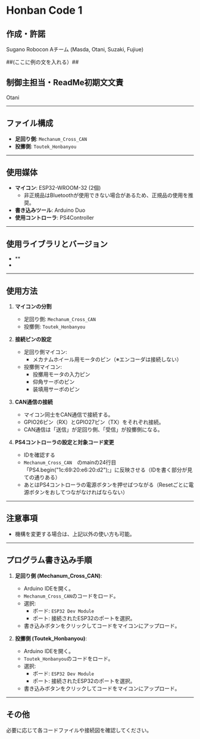 ##
# Honban Code 1

## 作成・許諾 
Sugano Robocon Aチーム (Masda, Otani, Suzaki, Fujiue)  

##(ここに例の文を入れる）##
## 制御主担当・ReadMe初期文文責
Otani

---

## ファイル構成
- **足回り側**: `Mechanum_Cross_CAN`
- **投擲側**: `Toutek_Honbanyou`

---

## 使用媒体
- **マイコン**: ESP32-WROOM-32 (2個)
  - 非正規品はBluetoothが使用できない場合があるため、正規品の使用を推奨。
- **書き込みツール**: Arduino Duo
- **使用コントローラ**: PS4Controller

---

## 使用ライブラリとバージョン
- **
- 

---

## 使用方法
1. **マイコンの分割**
   - 足回り側: `Mechanum_Cross_CAN`
   - 投擲側: `Toutek_Honbanyou`

2. **接続ピンの設定**
   - 足回り側マイコン:
     - メカナムホイール用モータのピン（※エンコーダは接続しない）
   - 投擲側マイコン:
     - 投擲用モータの入力ピン
     - 仰角サーボのピン
     - 装填用サーボのピン

3. **CAN通信の接続**
   - マイコン同士をCAN通信で接続する。
   - GPIO26ピン（RX）とGPIO27ピン（TX）をそれぞれ接続。
   - CAN通信は「送信」が足回り側、「受信」が投擲側になる。

4. **PS4コントローラの設定と対象コード変更**
   - IDを確認する
   - `Mechanum_Cross_CAN`　のmainの24行目「PS4.begin("1c:69:20:e6:20:d2");」に反映させる（IDを書く部分が見ての通りある）
   - あとはPS4コントローラの電源ボタンを押せばつながる（Resetごとに電源ボタンをおしてつながなければならない）

---

## 注意事項
- 機構を変更する場合は、上記以外の使い方も可能。

---

## プログラム書き込み手順
1. **足回り側 (Mechanum_Cross_CAN)**:
   - Arduino IDEを開く。
   - `Mechanum_Cross_CAN`のコードをロード。
   - 選択:
     - ボード: `ESP32 Dev Module`
     - ポート: 接続されたESP32のポートを選択。
   - 書き込みボタンをクリックしてコードをマイコンにアップロード。

2. **投擲側 (Toutek_Honbanyou)**:
   - Arduino IDEを開く。
   - `Toutek_Honbanyou`のコードをロード。
   - 選択:
     - ボード: `ESP32 Dev Module`
     - ポート: 接続されたESP32のポートを選択。
   - 書き込みボタンをクリックしてコードをマイコンにアップロード。

---

## その他
必要に応じて各コードファイルや接続図を確認してください。

